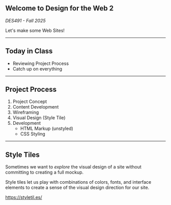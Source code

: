 ## Welcome to **Design for the Web 2**

_DES491 - Fall 2025_

Let's make some Web Sites!

---

## Today in Class

- Reviewing Project Process
- Catch up on everything

---

## Project Process

1. Project Concept
2. Content Development
3. Wireframing
4. Visual Design (Style Tile)
5. Development
   - HTML Markup (unstyled)
   - CSS Styling

---

## Style Tiles

Sometimes we want to _explore_ the visual design of a site without committing to creating a full mockup. 

Style tiles let us play with combinations of colors, fonts, and interface elements to create a sense of the visual design direction for our site.

https://styletil.es/